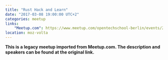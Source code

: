 ```yaml
---
title: "Rust Hack and Learn"
date: "2017-03-08 19:00:00 UTC+2"
categories: meetup 
links:
    "Meetup.com": https://www.meetup.com/opentechschool-berlin/events/236658966/
location: moz-volta
---
```


<strong>This is a legacy meetup imported from Meetup.com. The description and speakers can be found at the original link.</strong>